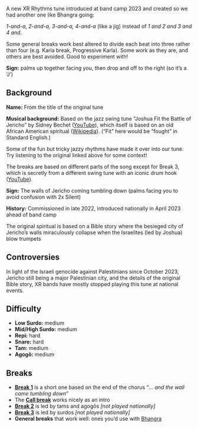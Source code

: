 A new XR Rhythms tune introduced at band camp 2023 and created so we had another one like Bhangra going:

*1-and-a, 2-and-a, 3-and-a, 4-and-a* (like a jig) instead of *1 and 2 and 3 and 4 and*.

Some general breaks work best altered to divide each beat into three rather than four (e.g. Karla break, Progressive Karla).
Some work as they are, and others are best avoided. Good to experiment with!

**Sign:** palms up together facing you, then drop and off to the right (so it’s a ‘J’)

## Background

**Name:** From the title of the original tune

**Musical background:** Based on the jazz swing tune “Joshua Fit the Battle of Jericho” by Sidney Bechet ([YouTube](https://www.youtube.com/watch?v=b2l8uW3CrGQ)), which itself is based on an old African American spiritual ([Wikipedia](https://en.wikipedia.org/wiki/Joshua_Fit_the_Battle_of_Jericho)). (“Fit” here would be “fought” in Standard English.)

Some of the fun but tricky jazzy rhythms have made it over into our tune. Try listening to the original linked above for some context!

The breaks are based on different parts of the song except for Break 3, which is secretly from a different swing tune with an iconic drum hook ([YouTube](https://www.youtube.com/watch?v=j9J5Zt2Obko)).

**Sign:** The walls of Jericho coming tumbling down (palms facing you to avoid confusion with 2x Silent)

**History:** Commissioned in late 2022, introduced nationally in April 2023 ahead of band camp

The original spiritual is based on a Bible story where the besieged city of Jericho’s walls miraculously collapse when the Israelites (led by Joshua) blow trumpets

## Controversies

In light of the Israeli genocide against Palestinians since October 2023, Jericho still being a major Palestinian city, and the details of the original Bible story, XR bands have mostly stopped playing this tune at national events.

## Difficulty

* **Low Surdo:** medium
* **Mid/High Surdo:** medium
* **Repi:** hard
* **Snare:** hard
* **Tam:** medium
* **Agogô:** medium

## Breaks

* [**Break 1**](/#/listen/Jericho/Break%201) is a short one based on the end of the chorus “*... and the wall came tumbling down*”
* The [**Call break**](/#/listen/Jericho/Call%20Break) works nicely as an intro
* [**Break 2**](/#/listen/Jericho/Break%202) is led by tams and agogôs *\[not played nationally\]*
* [**Break 3**](/#/listen/Jericho/Break%203) is led by surdos *\[not played nationally\]*
* **General breaks** that work well: ones you’d use with [Bhangra](/#/listen/Bhangra)
